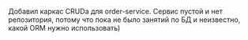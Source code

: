 Добавил каркас CRUDа для order-service. Сервис пустой и нет репозитория, потому что пока не было занятий по БД и неизвестно, какой ORM нужно использовать)
